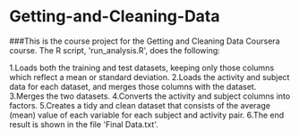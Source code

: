 # Getting-and-Cleaning-Data

###This is the course project for the Getting and Cleaning Data Coursera course. The R script, 'run_analysis.R', does the following:

1.Loads both the training and test datasets, keeping only those columns which reflect a mean or standard deviation.
2.Loads the activity and subject data for each dataset, and merges those columns with the dataset.
3.Merges the two datasets.
4.Converts the activity and subject columns into factors.
5.Creates a tidy and clean dataset that consists of the average (mean) value of each variable for each subject and activity pair.
6.The end result is shown in the file 'Final Data.txt'.
